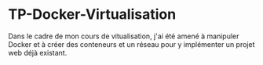 # TP-Docker-Virtualisation
 Dans le cadre de mon cours de vitualisation, j'ai été amené à manipuler Docker et à créer des conteneurs et un réseau pour y implémenter un projet web déjà existant.
